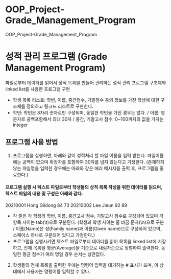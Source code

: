 # OOP_Project-Grade_Management_Program
OOP_Project-Grade_Management_Program

# 성적 관리 프로그램 (Grade Management Program)
파일로부터 데이터를 읽어서 성적 목록을 만들어 관리하는 성적 관리 프로그램
구조체와 linked list를 사용한 프로그램 구현
- 학생 목록 리스트: 학번, 이름, 중간점수, 기말점수 등의 정보를 가진 학생에 대한 구조체를 정의하고 링크드 리스트로 구현한다.
- 학번: 학번은 8자리 숫자로만 구성되며, 동일한 학번을 가진 경우는 없다. / 이름: 영문자로 공백포함해서 최대 30자 / 중간, 기말고사 점수: 0~100까지의 값을 가지는 integer

## 프로그램 사용 방법
1. 프로그램을 실행하면, 아래와 같이 성적처리 할 파일 이름을 입력 받는다. 파일이름에는 공백이 없으며 확장자를 포함하여 30자를 넘지 않는다고 가정한다. (존재하지 않는 파일명을 입력한 경우에는 아래와 같은 에러 메시지를 출력 후, 프로그램을 종료한다.)

#### 프로그램 실행 시 텍스트 파일로부터 학생들의 성적 목록 작성을 위한 데이터를 읽으며, 텍스트 파일의 내용 및 구성은 아래와 같다.
20210001  Hong Gildong  84  73
20210002  Lee Jieun     92  89
- 각 줄은 각 학생의 학번, 이름, 중간고사 점수, 기말고사 점수로 구성되어 있으며 각 항목 사이는 tab(\t)으로 구분된다. (학생과 학생 사이는 줄 바꿈 문자(\n)으로 구분 / 이름(Name)은 성(Family name)과 이름(Given name)으로 구성되어 있으며, 스페이스 하나로 구분되어 있다고 가정한다.)
- 프로그램을 실행시키면 텍스트 파일로부터 데이터를 읽어 목록을 linked list에 저장하고, 전체 목록을 평균(Average)을 기준으로 내림차순으로 정렬하여 출력한다. 동일한 평균 점수가 여러 명일 경우 순서는 상관없다.
2. 학생들의 전체 목록을 출력한 후에는 명령어 입력을 대기하는 # 표시가 뜨며, 이 상태에서 사용자는 명령어를 입력할 수 있다.

